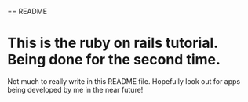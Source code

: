 == README

# This is the ruby on rails tutorial. Being done for the second time. 

Not much to really write in this README file.  Hopefully look out for apps being developed by me in the near future!